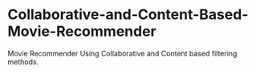 # Collaborative-and-Content-Based-Movie-Recommender
Movie Recommender Using Collaborative and Content based filtering methods.
